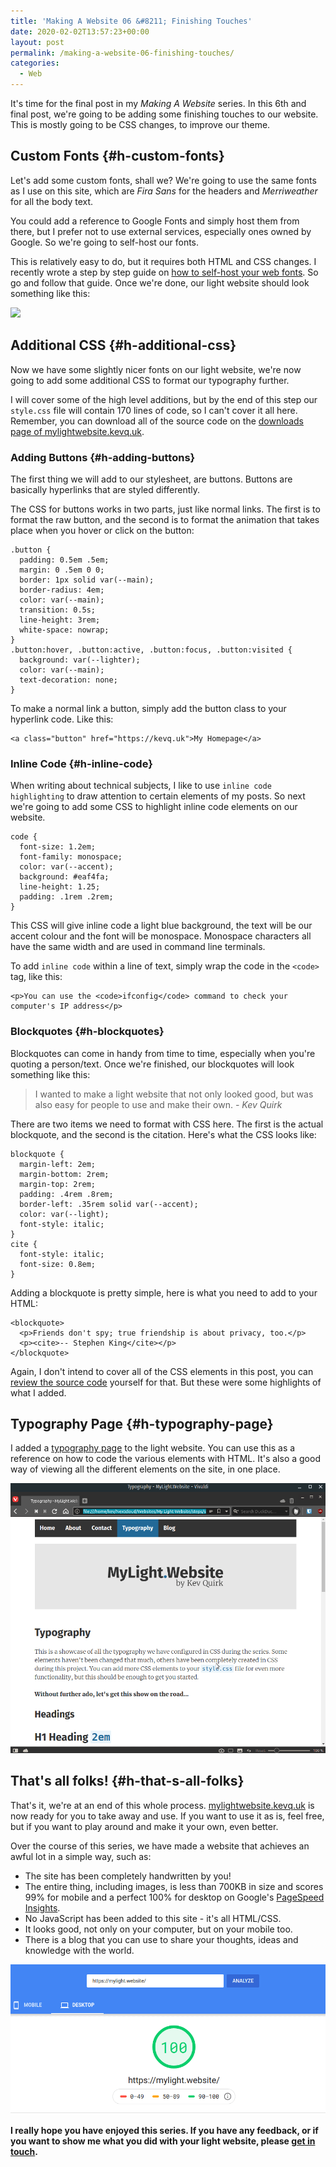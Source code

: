 ```yaml
---
title: 'Making A Website 06 &#8211; Finishing Touches'
date: 2020-02-02T13:57:23+00:00
layout: post
permalink: /making-a-website-06-finishing-touches/
categories:
  - Web
---
```

It's time for the final post in my _Making A Website_ series. In this 6th and final post, we're going to be adding some finishing touches to our website. This is mostly going to be CSS changes, to improve our theme.

## Custom Fonts {#h-custom-fonts}

Let's add some custom fonts, shall we? We're going to use the same fonts as I use on this site, which are _Fira Sans_ for the headers and _Merriweather_ for all the body text.

You could add a reference to Google Fonts and simply host them from there, but I prefer not to use external services, especially ones owned by Google. So we're going to self-host our fonts.

This is relatively easy to do, but it requires both HTML and CSS changes. I recently wrote a step by step guide on <a rel="noreferrer noopener" aria-label="how to self-host fonts (opens in a new tab)" href="/how-to-self-host-your-web-fonts/" target="_blank">how to self-host your web fonts</a>. So go and follow that guide. Once we're done, our light website should look something like this:

![](/assets/imageslight-website-custom-fonts.png)

## Additional CSS {#h-additional-css}

Now we have some slightly nicer fonts on our light website, we're now going to add some additional CSS to format our typography further.

I will cover some of the high level additions, but by the end of this step our `style.css` file will contain 170 lines of code, so I can't cover it all here. Remember, you can download all of the source code on the <a rel="noreferrer noopener" aria-label="downloads page of mylightwebsite.kevq.uk (opens in a new tab)" href="https://mylightwebsite.kevq.uk/downloads.html" target="_blank">downloads page of mylightwebsite.kevq.uk</a>.

### Adding Buttons {#h-adding-buttons}

The first thing we will add to our stylesheet, are buttons. Buttons are basically hyperlinks that are styled differently.

The CSS for buttons works in two parts, just like normal links. The first is to format the raw button, and the second is to format the animation that takes place when you hover or click on the button:

```
.button {
  padding: 0.5em .5em;
  margin: 0 .5em 0 0;
  border: 1px solid var(--main);
  border-radius: 4em;
  color: var(--main);
  transition: 0.5s;
  line-height: 3rem;
  white-space: nowrap;
}
.button:hover, .button:active, .button:focus, .button:visited {
  background: var(--lighter);
  color: var(--main);
  text-decoration: none;
}
```

To make a normal link a button, simply add the button class to your hyperlink code. Like this:

```
<a class="button" href="https://kevq.uk">My Homepage</a>
```

### Inline Code {#h-inline-code}

When writing about technical subjects, I like to use `inline code highlighting` to draw attention to certain elements of my posts. So next we're going to add some CSS to highlight inline code elements on our website.

```
code {
  font-size: 1.2em;
  font-family: monospace;
  color: var(--accent);
  background: #eaf4fa;
  line-height: 1.25;
  padding: .1rem .2rem;
}
```

This CSS will give inline code a light blue background, the text will be our accent colour and the font will be monospace. Monospace characters all have the same width and are used in command line terminals.

To add `inline code` within a line of text, simply wrap the code in the `<code>` tag, like this:

```
<p>You can use the <code>ifconfig</code> command to check your computer's IP address</p>
```

### Blockquotes {#h-blockquotes}

Blockquotes can come in handy from time to time, especially when you're quoting a person/text. Once we're finished, our blockquotes will look something like this:

> I wanted to make a light website that not only looked good, but was also easy for people to use and make their own.
> <cite>- Kev Quirk</cite>

There are two items we need to format with CSS here. The first is the actual blockquote, and the second is the citation. Here's what the CSS looks like:

```
blockquote {
  margin-left: 2em;
  margin-bottom: 2rem;
  margin-top: 2rem;
  padding: .4rem .8rem;
  border-left: .35rem solid var(--accent);
  color: var(--light);
  font-style: italic;
}
cite {
  font-style: italic;
  font-size: 0.8em;
}
```

Adding a blockquote is pretty simple, here is what you need to add to your HTML:

```
<blockquote>
  <p>Friends don't spy; true friendship is about privacy, too.</p>
  <p><cite>-- Stephen King</cite></p>
</blockquote>
```

Again, I don't intend to cover all of the CSS elements in this post, you can <a rel="noreferrer noopener" aria-label="review the source code (opens in a new tab)" href="https://mylightwebsite.kevq.uk/downloads.html" target="_blank">review the source code</a> yourself for that. But these were some highlights of what I added.

## Typography Page {#h-typography-page}

I added a <a href="https://mylightwebsite.kevq.uk/typography.html" target="_blank" rel="noreferrer noopener" aria-label="typography page (opens in a new tab)">typography page</a> to the light website. You can use this as a reference on how to code the various elements with HTML. It's also a good way of viewing all the different elements on the site, in one place.

![](/assets/images/light-website-typography.png)

## That's all folks! {#h-that-s-all-folks}

That's it, we're at an end of this whole process. <a rel="noreferrer noopener" aria-label="mylightwebsite.kevq.uk (opens in a new tab)" href="https://mylightwebsite.kevq.uk" target="_blank">mylightwebsite.kevq.uk</a> is now ready for you to take away and use. If you want to use it as is, feel free, but if you want to play around and make it your own, even better.

Over the course of this series, we have made a website that achieves an awful lot in a simple way, such as:

  * The site has been completely handwritten by you!
  * The entire thing, including images, is less than 700KB in size and scores 99% for mobile and a perfect 100% for desktop on Google's&nbsp;[PageSpeed Insights](https://developers.google.com/speed/pagespeed/insights/?url=https%3A%2F%2Fmylightwebsite.kevq.uk).
  * No JavaScript has been added to this site - it's all HTML/CSS.
  * It looks good, not only on your computer, but on your mobile too.
  * There is a blog that you can use to share your thoughts, ideas and knowledge with the world.

![](/assets/images/light-website-google-pagespeed.png)

**I really hope you have enjoyed this series. If you have any feedback, or if you want to show me what you did with your light website, please [get in touch](/contact/).**
